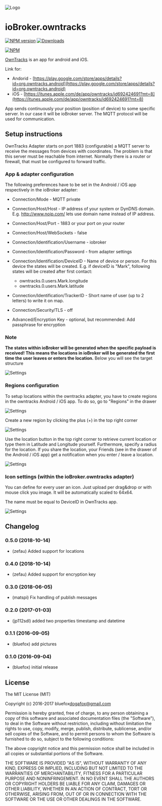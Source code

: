 ![Logo](admin/owntracks.png)
# ioBroker.owntracks

[![NPM version](http://img.shields.io/npm/v/iobroker.owntracks.svg)](https://www.npmjs.com/package/iobroker.owntracks)
[![Downloads](https://img.shields.io/npm/dm/iobroker.owntracks.svg)](https://www.npmjs.com/package/iobroker.owntracks)

[![NPM](https://nodei.co/npm/iobroker.owntracks.png?downloads=true)](https://nodei.co/npm/iobroker.owntracks/)

[OwnTracks](http://owntracks.org/) is an app for android and iOS.

Link for:
- Andorid - [https://play.google.com/store/apps/details?id=org.owntracks.android](https://play.google.com/store/apps/details?id=org.owntracks.android)
- iOS - [https://itunes.apple.com/de/app/owntracks/id692424691?mt=8](https://itunes.apple.com/de/app/owntracks/id692424691?mt=8)

App sends continuously your position (position of device) to some specific server. In our case it will be ioBroker server. The MQTT protocol will be used for communication.

## Setup instructions

OwnTracks Adapter starts on port 1883 (configurable) a MQTT server to receive the messages from devices with coordinates.
The problem is that this server must be reachable from internet. 
Normally there is a router or firewall, that must be configured to forward traffic. 

### App & adapter configuration
The following preferences have to be set in the Android / iOS app respectively in the ioBroker adapter:
- Connection/Mode                       - MQTT private
- Connection/Host/Host                  - IP address of your system or DynDNS domain. E.g. http://www.noip.com/ lets use domain name instead of IP address.
- Connection/Host/Port                  - 1883 or your port on your router
- Connection/Host/WebSockets            - false
- Connection/Identification/Username    - iobroker
- Connection/Identification/Password    - from adapter settings
- Connection/Identification/DeviceID    - Name of device or person. For this device the states will be created. E.g. if deviceID is "Mark", following states will be created after first contact: 

    - owntracks.0.users.Mark.longitude
    - owntracks.0.users.Mark.latitude   
    
- Connection/Identification/TrackerID   - Short name of user (up to 2 letters) to write it on map.
- Connection/Security/TLS               - off
- Advanced/Encryption Key               - optional, but recommended: Add passphrase for encryption

### Note
**The states within ioBroker will be generated when the specific payload is received! This means the locations in ioBroker will be generated the first time the user leaves or enters the location.**
Below you will see the target structure

![Settings](img/structure.png)



### Regions configuration
To setup locations within the owntracks adapter, you have to create regions in the owntracks Android / iOS app.
To do so, go to "Regions" in the drawer

![Settings](img/regions1.jpg)

Create a new region by clicking the plus (+) in the top right corner

![Settings](img/regions2.jpg)

Use the location button in the top right corner to retrieve current location or type them in Latitude and Longitude yourself. Furthermore, specify a radius for the location. If you share the location, your Friends (see in the drawer of the Android / iOS app) get a notification when you enter / leave a location. 

![Settings](img/regions3.jpg)


### Icon settings (within the ioBroker.owntracks adapter)
You can define for every user an icon. Just upload per drag&drop or with mouse click you image. It will be automatically scaled to 64x64.

The name must be equal to DeviceID in OwnTracks app.

![Settings](img/settings1.png)


## Changelog

### 0.5.0 (2018-10-14)
* (zefau) Added support for locations

### 0.4.0 (2018-10-14)
* (zefau) Added support for encryption key

### 0.3.0 (2018-06-05)
* (matspi) Fix handling of publish messages

### 0.2.0 (2017-01-03)
* (jp112sdl) added two properties timestamp and datetime

### 0.1.1 (2016-09-05)
* (bluefox) add pictures

### 0.1.0 (2016-09-04)
* (bluefox) initial release

## License
The MIT License (MIT)

Copyright (c) 2016-2017 bluefox<dogafox@gmail.com>

Permission is hereby granted, free of charge, to any person obtaining a copy
of this software and associated documentation files (the "Software"), to deal
in the Software without restriction, including without limitation the rights
to use, copy, modify, merge, publish, distribute, sublicense, and/or sell
copies of the Software, and to permit persons to whom the Software is
furnished to do so, subject to the following conditions:

The above copyright notice and this permission notice shall be included in
all copies or substantial portions of the Software.

THE SOFTWARE IS PROVIDED "AS IS", WITHOUT WARRANTY OF ANY KIND, EXPRESS OR
IMPLIED, INCLUDING BUT NOT LIMITED TO THE WARRANTIES OF MERCHANTABILITY,
FITNESS FOR A PARTICULAR PURPOSE AND NONINFRINGEMENT. IN NO EVENT SHALL THE
AUTHORS OR COPYRIGHT HOLDERS BE LIABLE FOR ANY CLAIM, DAMAGES OR OTHER
LIABILITY, WHETHER IN AN ACTION OF CONTRACT, TORT OR OTHERWISE, ARISING FROM,
OUT OF OR IN CONNECTION WITH THE SOFTWARE OR THE USE OR OTHER DEALINGS IN
THE SOFTWARE.
